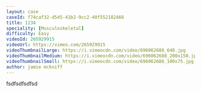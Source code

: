 ```yaml
---
layout: case
caseId: f74caf32-d545-41b2-9cc2-40f552182466
title: 1234
speciality: [Musculoskeletal]
difficulty: Easy
videoId: 265929915
videoUrl: https://vimeo.com/265929915
videoThumbnailLarge: https://i.vimeocdn.com/video/696062688_640.jpg
videoThumbnailMedium: https://i.vimeocdn.com/video/696062688_200x150.jpg
videoThumbnailSmall: https://i.vimeocdn.com/video/696062688_100x75.jpg
author: jamie mckniff
---
```


fsdfsdfsdfsd